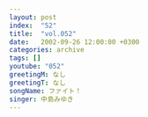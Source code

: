 ```yaml
---
layout: post
index:  "52"
title:  "vol.052"
date:   2002-09-26 12:00:00 +0300
categories: archive
tags: []
youtube: "052"
greetingM: なし
greetingT: なし
songName: ファイト！
singer: 中島みゆき
---
```

